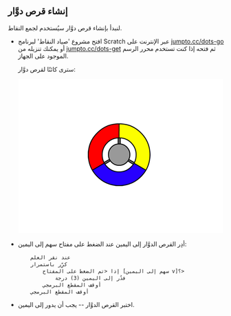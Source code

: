 ## إنشاء قرص دوَّار

لنبدأ بإنشاء قرص دوَّار سيُستخدم لجمع النقاط.



+ افتح مشروع 'صياد النقاط' لبرنامج Scratch عبر الإنترنت على <a href="http://jumpto.cc/dots-go" target="_blank">jumpto.cc/dots-go</a> أو يمكنك تنزيله من <a href="http://jumpto.cc/dots-get" target="_blank">jumpto.cc/dots-get</a> ثم فتحه إذا كنت تستخدم محرر الرسم الموجود على الجهاز.

	سترى كائنًا لقرص دوَّار:

	![screenshot](images/dots-controller.png)
	
	
+ أدِر القرص الدوَّار إلى اليمين عند الضغط على مفتاح سهم إلى اليمين:

	```blocks
		عند نقر العلم
		كرِّر باستمرار
			إذا <تم الضغط على المفتاح [سهم إلى اليمين v]؟>
				فدُر إلى اليمين (3) درجة
			أوقف المقطع البرمجي
		أوقف المقطع البرمجي
	```
+ اختبر القرص الدوَّار -- يجب أن يدور إلى اليمين.




